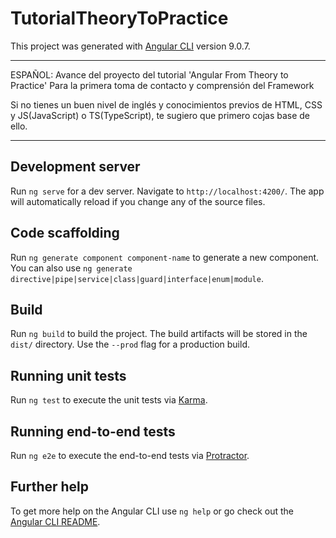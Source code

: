 # TutorialTheoryToPractice

This project was generated with [Angular CLI](https://github.com/angular/angular-cli) version 9.0.7.

________________________________________________________________________________________________________
ESPAÑOL: Avance del proyecto del tutorial 'Angular From Theory to Practice'
Para la primera toma de contacto y comprensión del Framework

Si no tienes un buen nivel de inglés y conocimientos previos de HTML, CSS y JS(JavaScript) o TS(TypeScript), te sugiero que primero cojas base de ello.
________________________________________________________________________________________________________


## Development server

Run `ng serve` for a dev server. Navigate to `http://localhost:4200/`. The app will automatically reload if you change any of the source files.

## Code scaffolding

Run `ng generate component component-name` to generate a new component. You can also use `ng generate directive|pipe|service|class|guard|interface|enum|module`.

## Build

Run `ng build` to build the project. The build artifacts will be stored in the `dist/` directory. Use the `--prod` flag for a production build.

## Running unit tests

Run `ng test` to execute the unit tests via [Karma](https://karma-runner.github.io).

## Running end-to-end tests

Run `ng e2e` to execute the end-to-end tests via [Protractor](http://www.protractortest.org/).

## Further help

To get more help on the Angular CLI use `ng help` or go check out the [Angular CLI README](https://github.com/angular/angular-cli/blob/master/README.md).
